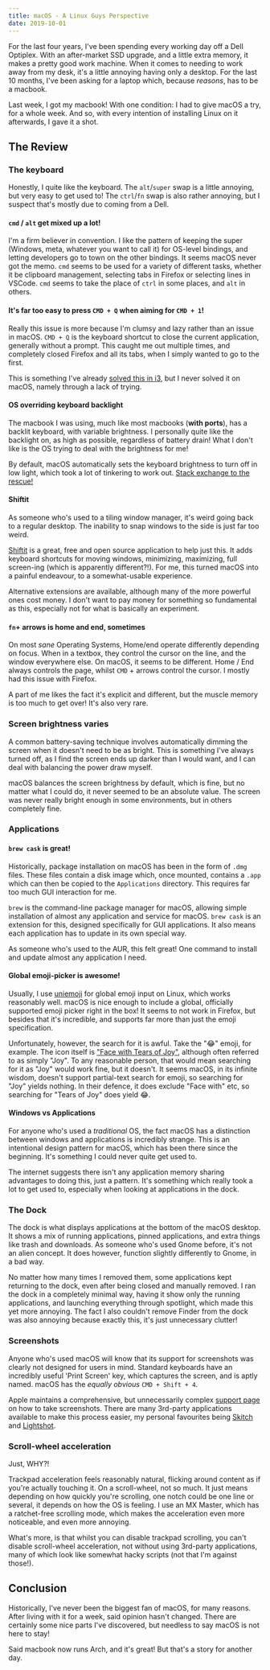 ```yaml
---
title: macOS - A Linux Guys Perspective
date: 2019-10-01
---
```


For the last four years, I've been spending every working day off a Dell Optiplex. With an after-market SSD upgrade, and a little extra memory, it makes a pretty good work machine. When it comes to needing to work away from my desk, it's a little annoying having only a desktop. For the last 10 months, I've been asking for a laptop which, because _reasons_, has to be a macbook.

Last week, I got my macbook! With one condition: I had to give macOS a try, for a whole week. And so, with every intention of installing Linux on it afterwards, I gave it a shot.

## The Review

### The keyboard

Honestly, I quite like the keyboard. The `alt`/`super` swap is a little annoying, but very easy to get used to! The `ctrl`/`fn` swap is also rather annoying, but I suspect that's mostly due to coming from a Dell.

#### `cmd` / `alt` get mixed up a lot!

I'm a firm believer in convention. I like the pattern of keeping the super (Windows, meta, whatever you want to call it) for OS-level bindings, and letting developers go to town on the other bindings. It seems macOS never got the memo. `cmd` seems to be used for a variety of different tasks, whether it be clipboard management, selecting tabs in Firefox or selecting lines in VSCode. `cmd` seems to take the place of `ctrl` in some places, and `alt` in others.

#### It's far too easy to press `CMD + Q` when aiming for `CMD + 1`!

Really this issue is more because I'm clumsy and lazy rather than an issue in macOS. `CMD + Q` is the keyboard shortcut to close the current application, generally without a prompt. This caught me out multiple times, and completely closed Firefox and all its tabs, when I simply wanted to go to the first.

This is something I've already [solved this in i3](https://github.com/RealOrangeOne/dotfiles/commit/e0da9bf3f0f80baca0cee47c8779bf0fddc9afe4), but I never solved it on macOS, namely through a lack of trying.

#### OS overriding keyboard backlight

The macbook I was using, much like most macbooks (**with ports**), has a backlit keyboard, with variable brightness. I personally quite like the backlight on, as high as possible, regardless of battery drain! What I don't like is the OS trying to deal with the brightness for me!

By default, macOS automatically sets the keyboard brightness to turn off in low light, which took a lot of tinkering to work out. [Stack exchange to the rescue!](https://apple.stackexchange.com/a/45381)

#### Shiftit

As someone who's used to a tiling window manager, it's weird going back to a regular desktop. The inability to snap windows to the side is just far too weird.

[Shiftit](https://github.com/fikovnik/ShiftIt) is a great, free and open source application to help just this. It adds keyboard shortcuts for moving windows, minimizing, maximizing, full screen-ing (which is apparently different?!). For me, this turned macOS into a painful endeavour, to a somewhat-usable experience.

Alternative extensions are available, although many of the more powerful ones cost money. I don't want to pay money for something so fundamental as this, especially not for what is basically an experiment.

#### `fn`+ arrows is home and end, sometimes

On most _sane_ Operating Systems, Home/end operate differently depending on focus. When in a textbox, they control the cursor on the line, and the window everywhere else. On macOS, it seems to be different. Home / End always controls the page, whilst `CMD` + arrows control the cursor. I mostly had this issue with Firefox.

A part of me likes the fact it's explicit and different, but the muscle memory is too much to get over! It's also very rare.

### Screen brightness varies

A common battery-saving technique involves automatically dimming the screen when it doesn't need to be as bright. This is something I've always turned off, as I find the screen ends up darker than I would want, and I can deal with balancing the power draw myself.

macOS balances the screen brightness by default, which is fine, but no matter what I could do, it never seemed to be an absolute value. The screen was never really bright enough in some environments, but in others completely fine.

### Applications

#### `brew cask` is great!

Historically, package installation on macOS has been in the form of `.dmg` files. These files contain a disk image which, once mounted, contains a `.app` which can then be copied to the `Applications` directory. This requires far too much GUI interaction for me.

`brew` is the command-line package manager for macOS, allowing simple installation of almost any application and service for macOS. `brew cask` is an extension for this, designed specifically for GUI applications. It also means each application has to update in its own special way.

As someone who's used to the AUR, this felt great! One command to install and update almost any application I need.

#### Global emoji-picker is awesome!

Usually, I use [uniemoji](https://github.com/salty-horse/ibus-uniemoji/) for global emoji input on Linux, which works reasonably well. macOS is nice enough to include a global, officially supported emoji picker right in the box! It seems to not work in Firefox, but besides that it's incredible, and supports far more than just the emoji specification.

Unfortunately, however, the search for it is awful. Take the ":joy:" emoji, for example. The icon itself is ["Face with Tears of Joy"](https://emojipedia.org/face-with-tears-of-joy/), although often referred to as simply "Joy". To any reasonable person, that would mean searching for it as "Joy" would work fine, but it doesn't. It seems macOS, in its infinite wisdom, doesn't support partial-text search for emoji, so searching for "Joy" yields nothing. In their defence, it does exclude "Face with" etc, so searching for "Tears of Joy" does yield :joy:.

#### Windows vs Applications

For anyone who's used a _traditional_ OS, the fact macOS has a distinction between windows and applications is incredibly strange. This is an intentional design pattern for macOS, which has been there since the beginning. It's something I could never quite get used to.

The internet suggests there isn't any application memory sharing advantages to doing this, just a pattern. It's something which really took a lot to get used to, especially when looking at applications in the dock.

### The Dock

The dock is what displays applications at the bottom of the macOS desktop. It shows a mix of running applications, pinned applications, and extra things like trash and downloads. As someone who's used Gnome before, it's not an alien concept. It does however, function slightly differently to Gnome, in a bad way.

No matter how many times I removed them, some applications kept returning to the dock, even after being closed and manually removed. I ran the dock in a completely minimal way, having it show only the running applications, and launching everything through spotlight, which made this yet more annoying. The fact I also couldn't remove Finder from the dock was also annoying because exactly this, it's just unnecessary clutter!

### Screenshots

Anyone who's used macOS will know that its support for screenshots was clearly not designed for users in mind. Standard keyboards have an incredibly useful 'Print Screen' key, which captures the screen, and is aptly named. macOS has the _equally obvious_ `CMD + Shift + 4`.

Apple maintains a comprehensive, but unnecessarily complex [support page](https://support.apple.com/en-us/HT201361) on how to take screenshots. There are many 3rd-party applications available to make this process easier, my personal favourites being [Skitch](https://evernote.com/products/skitch) and [Lightshot](https://app.prntscr.com/en/index.html).

### Scroll-wheel acceleration

Just, WHY?!

Trackpad acceleration feels reasonably natural, flicking around content as if you're actually touching it. On a scroll-wheel, not so much. It just means depending on how quickly you're scrolling, one notch could be one line or several, it depends on how the OS is feeling. I use an MX Master, which has a ratchet-free scrolling mode, which makes the acceleration even more noticeable, and even more annoying.

What's more, is that whilst you can disable trackpad scrolling, you can't disable scroll-wheel acceleration, not without using 3rd-party applications, many of which look like somewhat hacky scripts (not that I'm against those!).

## Conclusion

Historically, I've never been the biggest fan of macOS, for many reasons. After living with it for a week, said opinion hasn't changed. There are certainly some nice parts I've discovered, but needless to say macOS is not here to stay!

Said macbook now runs Arch, and it's great! But that's a story for another day.
